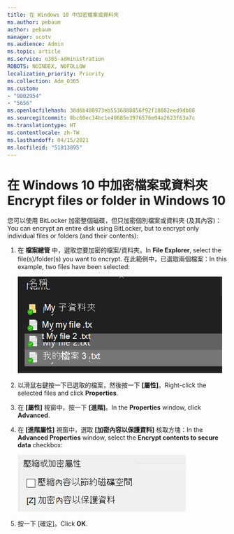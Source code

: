 ```yaml
---
title: 在 Windows 10 中加密檔案或資料夾
ms.author: pebaum
author: pebaum
manager: scotv
ms.audience: Admin
ms.topic: article
ms.service: o365-administration
ROBOTS: NOINDEX, NOFOLLOW
localization_priority: Priority
ms.collection: Adm_O365
ms.custom:
- "9002954"
- "5656"
ms.openlocfilehash: 38d6b480973eb5536880856f92f18802eed9db08
ms.sourcegitcommit: 8bc60ec34bc1e40685e3976576e04a2623f63a7c
ms.translationtype: HT
ms.contentlocale: zh-TW
ms.lasthandoff: 04/15/2021
ms.locfileid: "51813895"
---
```

# <a name="encrypt-files-or-folder-in-windows-10"></a><span data-ttu-id="f12fb-102">在 Windows 10 中加密檔案或資料夾</span><span class="sxs-lookup"><span data-stu-id="f12fb-102">Encrypt files or folder in Windows 10</span></span>

<span data-ttu-id="f12fb-103">您可以使用 BitLocker 加密整個磁碟，但只加密個別檔案或資料夾 (及其內容)：</span><span class="sxs-lookup"><span data-stu-id="f12fb-103">You can encrypt an entire disk using BitLocker, but to encrypt only individual files or folders (and their contents):</span></span>

1. <span data-ttu-id="f12fb-104">在 **檔案總管** 中，選取您要加密的檔案/資料夾。</span><span class="sxs-lookup"><span data-stu-id="f12fb-104">In **File Explorer**, select the file(s)/folder(s) you want to encrypt.</span></span> <span data-ttu-id="f12fb-105">在此範例中，已選取兩個檔案：</span><span class="sxs-lookup"><span data-stu-id="f12fb-105">In this example, two files have been selected:</span></span>

    ![選取要加密的檔案或資料夾](media/select-for-encrypting.png)

2. <span data-ttu-id="f12fb-107">以滑鼠右鍵按一下已選取的檔案，然後按一下 **[屬性]**。</span><span class="sxs-lookup"><span data-stu-id="f12fb-107">Right-click the selected files and click **Properties**.</span></span>

3. <span data-ttu-id="f12fb-108">在 **[屬性]** 視窗中，按一下 **[進階]**。</span><span class="sxs-lookup"><span data-stu-id="f12fb-108">In the **Properties** window, click **Advanced**.</span></span>

4. <span data-ttu-id="f12fb-109">在 **[進階屬性]** 視窗中，選取 **[加密內容以保護資料]** 核取方塊：</span><span class="sxs-lookup"><span data-stu-id="f12fb-109">In the **Advanced Properties** window, select the **Encrypt contents to secure data** checkbox:</span></span>

    ![加密內容](media/encrypt-contents.png)

5. <span data-ttu-id="f12fb-111">按一下 [確定]。</span><span class="sxs-lookup"><span data-stu-id="f12fb-111">Click **OK**.</span></span>
